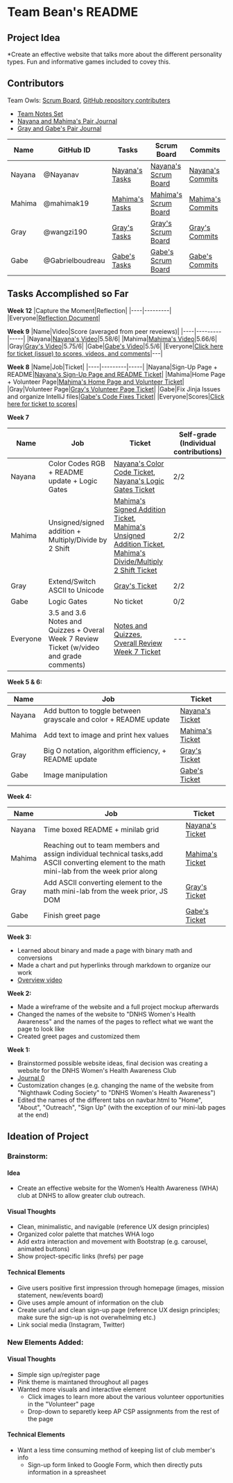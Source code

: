 # Team Bean's README

## Project Idea
*Create an effective website that talks more about the different personality types. Fun and informative games included to covey this. 



## Contributors 
Team Owls: [Scrum Board](https://github.com/wangzi190/flask_portfolio/projects/1), [GitHub repository contributers](https://github.com/wangzi190/flask_portfolio/graphs/contributors)

* [Team Notes Set](https://drive.google.com/drive/folders/1OO_uDmH_A1tTisIU9VoWnIfKt1gEUctu?usp=sharing)
* [Nayana and Mahima's Pair Journal](https://docs.google.com/document/d/17dg1Ca6bv7LfiUPjs7iw3_IV5GAZQcQxqUlrnfceZ98/edit?usp=sharing)
* [Gray and Gabe's Pair Journal]()


|Name|GitHub ID|Tasks|Scrum Board|Commits|Profile|
|----|---------|-----|-----------|-------|-------|
|Nayana|@Nayanav|[Nayana's Tasks](https://github.com/wangzi190/flask_portfolio/issues?q=assignee%3ANayanav+is%3Aopen)|[Nayana's Scrum Board](https://github.com/wangzi190/flask_portfolio/projects/1?card_filter_query=assignee%3Anayanav)|[Nayana's Commits](https://github.com/wangzi190/flask_portfolio/commits?author=Nayanav)|[Nayana's Profile](https://github.com/Nayanav)|
|Mahima|@mahimak19|[Mahima's Tasks](https://github.com/wangzi190/flask_portfolio/issues?q=assignee%3Amahimak19+is%3Aopen)|[Mahima's Scrum Board](https://github.com/wangzi190/flask_portfolio/projects/1?card_filter_query=assignee%3Amahimak19)|[Mahima's Commits](https://github.com/wangzi190/flask_portfolio/commits?author=mahimak19)|[Mahima's Profile](https://github.com/mahimak19)|
|Gray|@wangzi190|[Gray's Tasks](https://github.com/wangzi190/flask_portfolio/issues?q=assignee%3Awangzi190+is%3Aopen)|[Gray's Scrum Board](https://github.com/wangzi190/flask_portfolio/projects/1?card_filter_query=assignee%3Awangzi190)|[Gray's Commits](https://github.com/wangzi190/flask_portfolio/commits?author=wangzi190)|[Gray's Profile](https://github.com/wangzi190)|
|Gabe|@Gabrielboudreau|[Gabe's Tasks](https://github.com/wangzi190/flask_portfolio/issues?q=assignee%3AGabrielboudreau+is%3Aopen)|[Gabe's Scrum Board](https://github.com/wangzi190/flask_portfolio/projects/1?card_filter_query=assignee%3A+gabrielboudreau)|[Gabe's Commits](https://github.com/wangzi190/flask_portfolio/commits?author=GabrielBoudreau)|[Gabe's Profile](https://github.com/Gabrielboudreau)|


## Tasks Accomplished so Far
**Week 12**
|Capture the Moment|Reflection|
|----|---------|
|Everyone|[Reflection Document](https://docs.google.com/document/d/1QIPI5aLPVEHTeAmd9CNCDj62c_yJrX3I8eKJR0QQPyk/edit?usp=sharing)|


**Week 9**
|Name|Video|Score (averaged from peer reveiews)|
|----|---------|-----|
|Nayana|[Nayana's Video](https://www.youtube.com/watch?v=9hTYSQJjIXM)|5.58/6|
|Mahima|[Mahima's Video](https://www.loom.com/share/90009749bc0e4ecabe68fdce34a21fd9)|5.66/6|
|Gray|[Gray's Video](https://www.loom.com/share/2f8a42384af1424d911f5b3c08a238f7)|5.75/6|
|Gabe|[Gabe's Video](https://www.loom.com/share/70b856dae2604d5c92a30da3faac0e1e)|5.5/6|
|Everyone|[Click here for ticket (issue) to scores, videos, and comments](https://github.com/wangzi190/flask_portfolio/issues/62)|---|

**Week 8**
|Name|Job|Ticket|
|----|---------|-----|
|Nayana|Sign-Up Page + README|[Nayana's Sign-Up Page and README Ticket](https://github.com/wangzi190/flask_portfolio/issues/58)|
|Mahima|Home Page + Volunteer Page|[Mahima's Home Page and Volunteer Ticket](https://github.com/wangzi190/flask_portfolio/issues/60)|
|Gray|Volunteer Page|[Gray's Volunteer Page Ticket](https://github.com/wangzi190/flask_portfolio/issues/59)|
|Gabe|Fix Jinja Issues and organize IntelliJ files|[Gabe's Code Fixes Ticket](https://github.com/wangzi190/flask_portfolio/issues/61)|
|Everyone|Scores|[Click here for ticket to scores](https://github.com/wangzi190/flask_portfolio/issues/56)|

**Week 7**

|Name|Job|Ticket|Self-grade (Individual contributions)|
|----|---------|-----|-----|
|Nayana|Color Codes RGB + README update + Logic Gates|[Nayana's Color Code Ticket](https://github.com/wangzi190/flask_portfolio/issues/46), [Nayana's Logic Gates Ticket](https://github.com/wangzi190/flask_portfolio/issues/48)|2/2|
|Mahima|Unsigned/signed addition + Multiply/Divide by 2 Shift|[Mahima's Signed Addition Ticket](https://github.com/wangzi190/flask_portfolio/issues/49), [Mahima's Unsigned Addition Ticket](https://github.com/wangzi190/flask_portfolio/issues/47), [Mahima's Divide/Multiply 2 Shift Ticket](https://github.com/wangzi190/flask_portfolio/issues/44) |2/2|
|Gray|Extend/Switch ASCII to Unicode|[Gray's Ticket](https://github.com/wangzi190/flask_portfolio/issues/40)|2/2|
|Gabe|Logic Gates|No ticket|0/2|
|Everyone|3.5 and 3.6 Notes and Quizzes + Overal Week 7 Review Ticket (w/video and grade comments)|[Notes and Quizzes](https://github.com/wangzi190/flask_portfolio/issues/52), [Overall Review Week 7 Ticket](https://github.com/wangzi190/flask_portfolio/issues/50)|---|

**Week 5 & 6:**

|Name|Job|Ticket|
|----|---------|-----|
|Nayana|Add button to toggle between grayscale and color + README update|[Nayana's Ticket](https://github.com/wangzi190/flask_portfolio/issues/36)|[Nayana's Scrum Board](https://github.com/wangzi190/flask_portfolio/projects/1?card_filter_query=assignee%3Anayanav)|[Nayana's Commits](https://github.com/wangzi190/flask_portfolio/commits?author=Nayanav)|[Nayana's Profile](https://github.com/Nayanav)|
|Mahima|Add text to image and print hex values|[Mahima's Ticket](https://github.com/wangzi190/flask_portfolio/issues/37)|[Mahima's Scrum Board](https://github.com/wangzi190/flask_portfolio/projects/1?card_filter_query=assignee%3Amahimak19)|[Mahima's Commits](https://github.com/wangzi190/flask_portfolio/commits?author=mahimak19)|[Mahima's Profile](https://github.com/mahimak19)|
|Gray|Big O notation, algorithm efficiency, + README update|[Gray's Ticket](https://github.com/wangzi190/flask_portfolio/issues/40)|[Gray's Scrum Board](https://github.com/wangzi190/flask_portfolio/projects/1?card_filter_query=assignee%3Awangzi190)|[Gray's Commits](https://github.com/wangzi190/flask_portfolio/commits?author=wangzi190)|[Gray's Profile](https://github.com/wangzi190)|
|Gabe|Image manipulation|[Gabe's Ticket](https://github.com/wangzi190/flask_portfolio/issues/39)|[Gabe's Scrum Board](https://github.com/wangzi190/flask_portfolio/projects/1?card_filter_query=assignee%3A+gabrielboudreau)|[Gabe's Commits](https://github.com/wangzi190/flask_portfolio/commits?author=GabrielBoudreau)|[Gabe's Profile](https://github.com/Gabrielboudreau)|

**Week 4:**

|Name|Job|Ticket|
|----|---------|-----|
|Nayana|Time boxed README + minilab grid|[Nayana's Ticket](https://github.com/wangzi190/flask_portfolio/issues/36)
|Mahima|Reaching out to team members and assign individual technical tasks,add ASCII converting element to the math mini-lab from the week prior along|[Mahima's Ticket](https://github.com/wangzi190/flask_portfolio/issues/37)
|Gray|Add ASCII converting element to the math mini-lab from the week prior, JS DOM|[Gray's Ticket](https://github.com/wangzi190/flask_portfolio/issues/40)
|Gabe|Finish greet page|[Gabe's Ticket](https://github.com/wangzi190/flask_portfolio/issues/39)


**Week 3:**
* Learned about binary and made a page with binary math and conversions
* Made a chart and put hyperlinks through markdown to organize our work
* [Overview video](https://youtu.be/z6-6m7LFtjk)

**Week 2:**
* Made a wireframe of the website and a full project mockup afterwards
* Changed the names of the website to "DNHS Women's Health Awareness" and the names of the pages to reflect what we want the page to look like
* Created greet pages and customized them

**Week 1:**
* Brainstormed possible website ideas, final decision was creating a website for the DNHS Women's Health Awareness Club
* [Journal 0](https://youtu.be/A7jPotTP5gI)
* Customization changes (e.g. changing the name of the website from "Nighthawk Coding Society" to "DNHS Women's Health Awareness")
* Edited the names of the different tabs on navbar.html to "Home", "About", "Outreach", "Sign Up" (with the exception of our mini-lab pages at the end)



## Ideation of Project



### Brainstorm:

#### Idea
* Create an effective website for the Women’s Health Awareness (WHA) club at DNHS to allow greater club outreach.

#### Visual Thoughts
* Clean, minimalistic, and navigable (reference UX design principles)
* Organized color palette that matches WHA logo
* Add extra interaction and movement with Bootstrap (e.g. carousel, animated buttons)
* Show project-specific links (hrefs) per page

#### Technical Elements
* Give users positive first impression through homepage (images, mission statement, new/events board)
* Give uses ample amount of information on the club
* Create useful and clean sign-up page (reference UX design principles; make sure the sign-up is not overwhelming etc.)
* Link social media (Instagram, Twitter)





### New Elements Added: 

#### Visual Thoughts
* Simple sign up/register page
* Pink theme is maintaned throughout all pages 
* Wanted more visuals and interactive element
  * Click images to learn more about the various volunteer opportunities in the "Volunteer" page 
  * Drop-down to separetly keep AP CSP assignments from the rest of the page 


#### Technical Elements
* Want a less time consuming method of keeping list of club member's info
  * Sign-up form linked to Google Form, which then directly puts information in a spreasheet 
